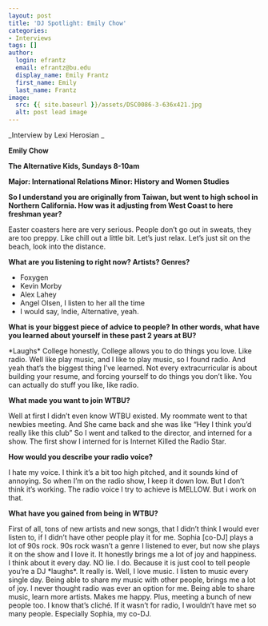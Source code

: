 ```yaml
---
layout: post
title: 'DJ Spotlight: Emily Chow'
categories:
- Interviews
tags: []
author:
  login: efrantz
  email: efrantz@bu.edu
  display_name: Emily Frantz
  first_name: Emily
  last_name: Frantz
image:
  src: {{ site.baseurl }}/assets/DSC0086-3-636x421.jpg
  alt: post lead image
---
```


_Interview by Lexi Herosian _

**Emily Chow**

**The Alternative Kids, Sundays 8-10am**

**Major: International Relations Minor: History and Women Studies**

**So I understand you are originally from Taiwan, but went to high school in Northern California. How was it adjusting from West Coast to here freshman year?**

Easter coasters here are very serious. People don’t go out in sweats, they are too preppy. Like chill out a little bit. Let’s just relax. Let’s just sit on the beach, look into the distance.

**What are you listening to right now? Artists? Genres?**

*   Foxygen
*   Kevin Morby
*   Alex Lahey
*   Angel Olsen, I listen to her all the time
*   I would say, Indie, Alternative, yeah.

**What is your biggest piece of advice to people? In other words, what have you learned about yourself in these past 2 years at BU?**

\*Laughs\* College honestly, College allows you to do things you love. Like radio. Well like play music, and I like to play music, so I found radio. And yeah that’s the biggest thing I’ve learned. Not every extracurricular is about building your resume, and forcing yourself to do things you don’t like. You can actually do stuff you like, like radio.

**What made you want to join WTBU?**

Well at first I didn’t even know WTBU existed. My roommate went to that newbies meeting. And She came back and she was like “Hey I think you’d really like this club” So I went and talked to the director, and interned for a show. The first show I interned for is Internet Killed the Radio Star.

**How would you describe your radio voice?**

I hate my voice. I think it’s a bit too high pitched, and it sounds kind of annoying. So when I’m on the radio show, I keep it down low. But I don’t think it’s working. The radio voice I try to achieve is MELLOW. But i work on that.

**What have you gained from being in WTBU?**

First of all, tons of new artists and new songs, that I didn’t think I would ever listen to, if I didn’t have other people play it for me. Sophia \[co-DJ\] plays a lot of 90s rock. 90s rock wasn’t a genre I listened to ever, but now she plays it on the show and I love it. It honestly brings me a lot of joy and happiness. I think about it every day. NO lie. I do. Because it is just cool to tell people you’re a DJ \*laughs\*. It really is. Well, I love music. I listen to music every single day. Being able to share my music with other people, brings me a lot of joy. I never thought radio was ever an option for me. Being able to share music, learn more artists. Makes me happy. Plus, meeting a bunch of new people too. I know that’s cliché. If it wasn’t for radio, I wouldn’t have met so many people. Especially Sophia, my co-DJ.